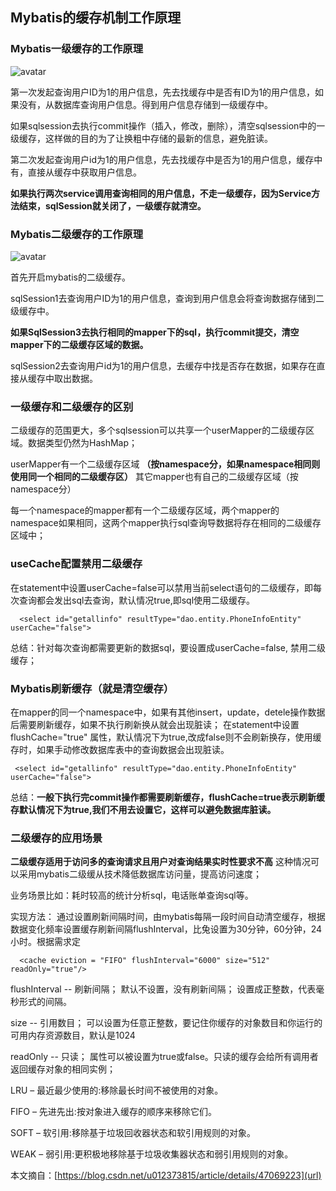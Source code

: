 ## Mybatis的缓存机制工作原理
  ### Mybatis一级缓存的工作原理
  
  ![avatar](https://img-blog.csdn.net/20150726164134583?watermark/2/text/aHR0cDovL2Jsb2cuY3Nkbi5uZXQv/font/5a6L5L2T/fontsize/400/fill/I0JBQkFCMA==/dissolve/70/gravity/Center)
  
  第一次发起查询用户ID为1的用户信息，先去找缓存中是否有ID为1的用户信息，如果没有，从数据库查询用户信息。得到用户信息存储到一级缓存中。
  
  如果sqlsession去执行commit操作（插入，修改，删除），清空sqlsession中的一级缓存，这样做的目的为了让换粗中存储的最新的信息，避免脏读。
  
  第二次发起查询用户id为1的用户信息，先去找缓存中是否为1的用户信息，缓存中有，直接从缓存中获取用户信息。
  
  **如果执行两次service调用查询相同的用户信息，不走一级缓存，因为Service方法结束，sqlSession就关闭了，一级缓存就清空。**
 
 ### Mybatis二级缓存的工作原理
 
 ![avatar](https://img-blog.csdn.net/20150726164234783?watermark/2/text/aHR0cDovL2Jsb2cuY3Nkbi5uZXQv/font/5a6L5L2T/fontsize/400/fill/I0JBQkFCMA==/dissolve/70/gravity/Center)
 
 首先开启mybatis的二级缓存。
 
  sqlSession1去查询用户ID为1的用户信息，查询到用户信息会将查询数据存储到二级缓存中。
  
  **如果SqlSession3去执行相同的mapper下的sql，执行commit提交，清空mapper下的二级缓存区域的数据。**
  
  sqlSession2去查询用户id为1的用户信息，去缓存中找是否存在数据，如果存在直接从缓存中取出数据。

### 一级缓存和二级缓存的区别
  二级缓存的范围更大，多个sqlsession可以共享一个userMapper的二级缓存区域。数据类型仍然为HashMap；
  
  userMapper有一个二级缓存区域 **（按namespace分，如果namespace相同则使用同一个相同的二级缓存区）** 其它mapper也有自己的二级缓存区域（按namespace分）
  
  每一个namespace的mapper都有一个二级缓存区域，两个mapper的namespace如果相同，这两个mapper执行sql查询导数据将存在相同的二级缓存区域中；

###  useCache配置禁用二级缓存
  在statement中设置userCache=false可以禁用当前select语句的二级缓存，即每次查询都会发出sql去查询，默认情况true,即sql使用二级缓存。
  
      <select id="getallinfo" resultType="dao.entity.PhoneInfoEntity" userCache="false">
  
  总结：针对每次查询都需要更新的数据sql，要设置成userCache=false, 禁用二级缓存；
  
### Mybatis刷新缓存（就是清空缓存）
  在mapper的同一个namespace中，如果有其他insert，update，detele操作数据后需要刷新缓存，如果不执行刷新换从就会出现脏读；
  在statement中设置 flushCache="true" 属性，默认情况下为true,改成false则不会刷新换存，使用缓存时，如果手动修改数据库表中的查询数据会出现脏读。
  
     <select id="getallinfo" resultType="dao.entity.PhoneInfoEntity" userCache="false">
     
  总结：**一般下执行完commit操作都需要刷新缓存，flushCache=true表示刷新缓存默认情况下为true,我们不用去设置它，这样可以避免数据库脏读。**
  
### 二级缓存的应用场景
  **二级缓存适用于访问多的查询请求且用户对查询结果实时性要求不高** 这种情况可以采用mybatis二级缓从技术降低数据库访问量，提高访问速度；
  
  业务场景比如：耗时较高的统计分析sql，电话账单查询sql等。
  
  实现方法： 通过设置刷新间隔时间，由mybatis每隔一段时间自动清空缓存，根据数据变化频率设置缓存刷新间隔flushInterval，比兔设置为30分钟，60分钟，24小时。根据需求定
  
      <cache eviction = "FIFO" flushInterval="6000" size="512" readOnly="true"/>
      
   flushInterval -- 刷新间隔； 默认不设置，没有刷新间隔； 设置成正整数，代表毫秒形式的间隔。
   
   size -- 引用数目； 可以设置为任意正整数，要记住你缓存的对象数目和你运行的可用内存资源数目，默认是1024
   
   readOnly -- 只读； 属性可以被设置为true或false。只读的缓存会给所有调用者返回缓存对象的相同实例；

   LRU – 最近最少使用的:移除最长时间不被使用的对象。
   
   FIFO – 先进先出:按对象进入缓存的顺序来移除它们。
   
   SOFT – 软引用:移除基于垃圾回收器状态和软引用规则的对象。
   
   WEAK – 弱引用:更积极地移除基于垃圾收集器状态和弱引用规则的对象。
   
 本文摘自：[https://blog.csdn.net/u012373815/article/details/47069223](url)

